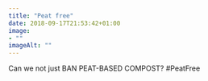 ```yaml
---
title: "Peat free"
date: 2018-09-17T21:53:42+01:00
image: 
- ""
imageAlt: ""
---
```


Can we not just BAN PEAT-BASED COMPOST? #PeatFree
